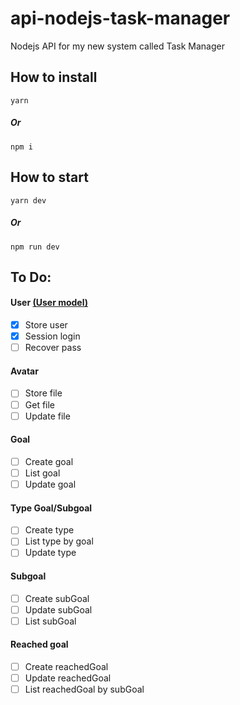 # api-nodejs-task-manager

Nodejs API for my new system called Task Manager

## How to install

```
yarn
```

##### Or

```
npm i
```

## How to start

```
yarn dev
```

##### Or

```
npm run dev
```



## To Do:
#### User [(User model)](src/app/models/User.js)
- [x] Store user
- [x] Session login
- [ ] Recover pass

#### Avatar
- [ ] Store file
- [ ] Get file
- [ ] Update file

#### Goal
- [ ] Create goal
- [ ] List goal
- [ ] Update goal
#### Type Goal/Subgoal
- [ ] Create type
- [ ] List type by goal
- [ ] Update type

#### Subgoal
- [ ] Create subGoal
- [ ] Update subGoal
- [ ] List subGoal

#### Reached goal
- [ ] Create reachedGoal
- [ ] Update reachedGoal
- [ ] List reachedGoal by subGoal
